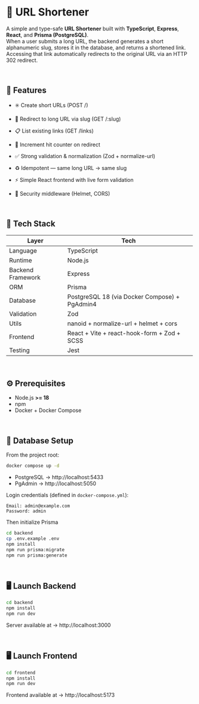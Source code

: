 # 🔗 URL Shortener

A simple and type-safe **URL Shortener** built with **TypeScript**, **Express**, **React**, and **Prisma (PostgreSQL)**.  
When a user submits a long URL, the backend generates a short alphanumeric slug, stores it in the database, and returns a shortened link.  
Accessing that link automatically redirects to the original URL via an HTTP 302 redirect.

<br>

## 🚀 Features

- ✳️ Create short URLs (POST /)

- 🔁 Redirect to long URL via slug (GET /:slug)

- 📋 List existing links (GET /links)

- 🔢 Increment hit counter on redirect

- ✅ Strong validation & normalization (Zod + normalize-url)

- ♻️ Idempotent — same long URL → same slug

- ⚡ Simple React frontend with live form validation

- 🔐 Security middleware (Helmet, CORS)

<br>

## 🧱 Tech Stack

| Layer | Tech |
|-------|------|
| Language | TypeScript |
| Runtime | Node.js |
| Backend Framework | Express |
| ORM | Prisma |
| Database | PostgreSQL 18 (via Docker Compose) + PgAdmin4 |
| Validation | Zod |
| Utils | nanoid + normalize-url + helmet + cors |
| Frontend | React + Vite + react-hook-form + Zod + SCSS |
| Testing | Jest |

<br>

## ⚙️ Prerequisites

- Node.js **>= 18**
- npm
- Docker + Docker Compose

<br>

## 🐘 Database Setup

From the project root:

```bash
docker compose up -d
```

- PostgreSQL → http://localhost:5433
- PgAdmin → http://localhost:5050

Login credentials (defined in `docker-compose.yml`):
```psql
Email: admin@example.com
Password: admin
```
Then initialize Prisma
```bash
cd backend
cp .env.example .env
npm install
npm run prisma:migrate
npm run prisma:generate
```

<br>

## 🖥️ Launch Backend

```bash
cd backend
npm install
npm run dev
```
Server available at → http://localhost:3000

<br>

## 🖥️ Launch Frontend

```bash
cd frontend
npm install
npm run dev
```
Frontend available at → http://localhost:5173
